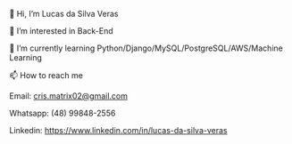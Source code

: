 👋 Hi, I’m Lucas da Silva Veras

👀 I’m interested in Back-End

🌱 I’m currently learning Python/Django/MySQL/PostgreSQL/AWS/Machine Learning

📫 How to reach me

Email: cris.matrix02@gmail.com

Whatsapp: (48) 99848-2556

Linkedin: https://www.linkedin.com/in/lucas-da-silva-veras
